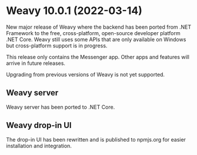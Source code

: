 # Weavy 10.0.1 (2022-03-14)

New major release of Weavy where the backend has been ported from .NET Framework to the free, cross-platform, open-source developer platform .NET Core. 
Weavy still uses some APIs that are only available on Windows but cross-platform support is in progress.

This release only contains the Messenger app. Other apps and features will arrive in future releases.

Upgrading from previous versions of Weavy is not yet supported.

## Weavy server

Weavy server has been ported to .NET Core.

## Weavy drop-in UI

The drop-in UI has been rewritten and is published to npmjs.org for easier installation and integration.
